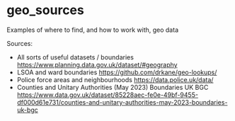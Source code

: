 # geo_sources
Examples of where to find, and how to work with, geo data


Sources:

- All sorts of useful datasets / boundaries https://www.planning.data.gov.uk/dataset/#geography
- LSOA and ward boundaries https://github.com/drkane/geo-lookups/
- Police force areas and neighbourhoods https://data.police.uk/data/
- Counties and Unitary Authorities (May 2023) Boundaries UK BGC https://www.data.gov.uk/dataset/85228aec-fe0e-49bf-9455-df000d61e731/counties-and-unitary-authorities-may-2023-boundaries-uk-bgc
